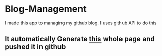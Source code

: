 # Blog-Management
I made this app to managing my github blog. I uses github API to do this 

## It automatically Generate [this](kamrul1157024.github.io) whole page and pushed it in github



